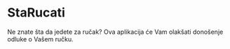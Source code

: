 # StaRucati
Ne znate šta da jedete za ručak?
Ova aplikacija će Vam olakšati donošenje odluke o Vašem ručku.
